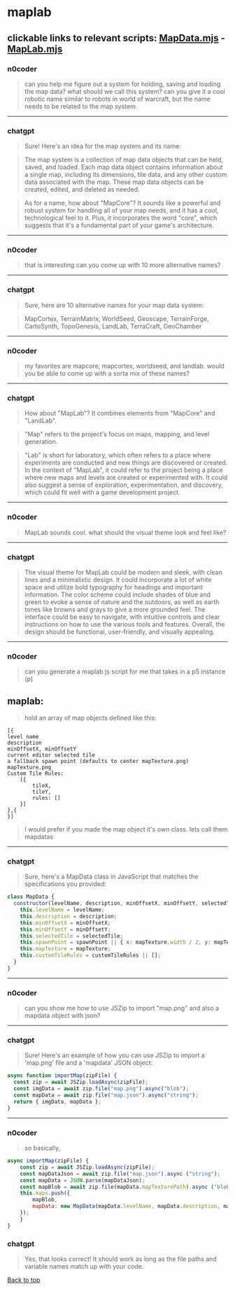 # maplab
clickable links to relevant scripts:
[MapData.mjs](https://github.com/n0coder/goblins-haven/blob/main/src/RPG/Engine/LevelEditor/MapData.mjs) - 
[MapLab.mjs](https://github.com/n0coder/goblins-haven/blob/main/src/RPG/Engine/LevelEditor/MapLab.mjs)
---



### n0coder
> can you help me figure out a system for holding, saving and loading the map data? what should we call this system? can you give it a cool robotic name similar to robots in world of warcraft, but the name needs to be related to the map system.
---
### chatgpt
> Sure! Here's an idea for the map system and its name:

> The map system is a collection of map data objects that can be held, saved, and loaded. Each map data object contains information about a single map, including its dimensions, tile data, and any other custom data associated with the map. These map data objects can be created, edited, and deleted as needed.

> As for a name, how about "MapCore"? It sounds like a powerful and robust system for handling all of your map needs, and it has a cool, technological feel to it. Plus, it incorporates the word "core", which suggests that it's a fundamental part of your game's architecture.
---
### n0coder
> that is interesting can you come up with 10 more alternative names?
---
### chatgpt
> Sure, here are 10 alternative names for your map data system:

> MapCortex, TerrainMatrix, WorldSeed, Geoscape, TerrainForge, CartoSynth, TopoGenesis, LandLab, TerraCraft, GeoChamber
---
### n0coder
> my favorites are mapcore, mapcortex, worldseed, and landlab. would you be able to come up with a sorta mix of these names?
---
### chatgpt
> How about "MapLab"? It combines elements from "MapCore" and "LandLab".

> "Map" refers to the project's focus on maps, mapping, and level generation.

> "Lab" is short for laboratory, which often refers to a place where experiments are conducted and new things are discovered or created. In the context of "MapLab", it could refer to the project being a place where new maps and levels are created or experimented with. It could also suggest a sense of exploration, experimentation, and discovery, which could fit well with a game development project.
---
### n0coder
> MapLab sounds cool. what should the visual theme look and feel like?
---
### chatgpt
> The visual theme for MapLab could be modern and sleek, with clean lines and a minimalistic design. It could incorporate a lot of white space and utilize bold typography for headings and important information. The color scheme could include shades of blue and green to evoke a sense of nature and the outdoors, as well as earth tones like browns and grays to give a more grounded feel. The interface could be easy to navigate, with intuitive controls and clear instructions on how to use the various tools and features. Overall, the design should be functional, user-friendly, and visually appealing.
---
### n0coder
> can you generate a maplab js script for me that takes in a p5 instance (p) 
## maplab:
> hold an array of map objects defined like this:

```
[{
level name
description
minOffsetX, minOffsetY 
current editor selected tile
a fallback spawn point (defaults to center mapTexture.png)
mapTexture.png
Custom Tile Rules: 
    [{
        tileX, 
        tileY,
        rules: []
    }]
},{
}]
```
>I would prefer if you made the map object it's own class. lets call them mapdatas
---
### chatgpt
> Sure, here's a MapData class in JavaScript that matches the specifications you provided:
```javascript
class MapData {
  constructor(levelName, description, minOffsetX, minOffsetY, selectedTile, spawnPoint, mapTexture, customTileRules) {
    this.levelName = levelName;
    this.description = description;
    this.minOffsetX = minOffsetX;
    this.minOffsetY = minOffsetY;
    this.selectedTile = selectedTile;
    this.spawnPoint = spawnPoint || { x: mapTexture.width / 2, y: mapTexture.height / 2 };
    this.mapTexture = mapTexture;
    this.customTileRules = customTileRules || [];
  }
}
```
---
### n0coder
> can you show me how to use JSZip to import "map.png" and also a mapdata object with json?
---
### chatgpt
> Sure! Here's an example of how you can use JSZip to import a 'map.png' file and a 'mapdata' JSON object:
```javascript
async function importMap(zipFile) {
  const zip = await JSZip.loadAsync(zipFile);
  const imgData = await zip.file("map.png").async("blob");
  const mapData = await zip.file("map.json").async("string");
  return { imgData, mapData };
}
```
---
### n0coder
> so basically,
```javascript
async importMap(zipFile) {
    const zip = await JSZip.loadAsync(zipFile);
    const mapDataJson = await zip.file("map.json").async ("string");
    const mapData = JSON.parse(mapDataJson);
    const mapBlob = await zip.file(mapData.mapTexturePath).async ("blob");
    this.maps.push({
        mapBlob,
        mapData: new MapData(mapData.levelName, mapData.description, mapData.minOffsetX, mapData.minOffsetY, mapData.currentTile, mapData.fallbackSpawn, mapData.mapTexture, mapData.customTileRules)
    });
    }
}
```
### chatgpt
> Yes, that looks correct! It should work as long as the file paths and variable names match up with your code.

[Back to top](#maplab)